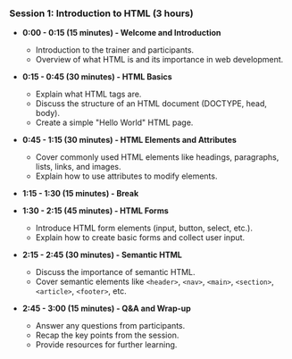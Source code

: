 ### Session 1: Introduction to HTML (3 hours)

- **0:00 - 0:15 (15 minutes) - Welcome and Introduction**
   - Introduction to the trainer and participants.
   - Overview of what HTML is and its importance in web development.

- **0:15 - 0:45 (30 minutes) - HTML Basics**
   - Explain what HTML tags are.
   - Discuss the structure of an HTML document (DOCTYPE, head, body).
   - Create a simple "Hello World" HTML page.

- **0:45 - 1:15 (30 minutes) - HTML Elements and Attributes**
   - Cover commonly used HTML elements like headings, paragraphs, lists, links, and images.
   - Explain how to use attributes to modify elements.

- **1:15 - 1:30 (15 minutes) - Break**

- **1:30 - 2:15 (45 minutes) - HTML Forms**
   - Introduce HTML form elements (input, button, select, etc.).
   - Explain how to create basic forms and collect user input.

- **2:15 - 2:45 (30 minutes) - Semantic HTML**
   - Discuss the importance of semantic HTML.
   - Cover semantic elements like `<header>`, `<nav>`, `<main>`, `<section>`, `<article>`, `<footer>`, etc.

- **2:45 - 3:00 (15 minutes) - Q&A and Wrap-up**
   - Answer any questions from participants.
   - Recap the key points from the session.
   - Provide resources for further learning.

